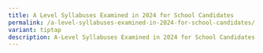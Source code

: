 ```yaml
---
title: A Level Syllabuses Examined in 2024 for School Candidates
permalink: /a-level-syllabuses-examined-in-2024-for-school-candidates/
variant: tiptap
description: A-Level Syllabuses Examined in 2024 for School Candidates
---
```


